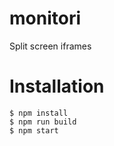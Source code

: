 # monitori

Split screen iframes

# Installation

    $ npm install
    $ npm run build
    $ npm start
